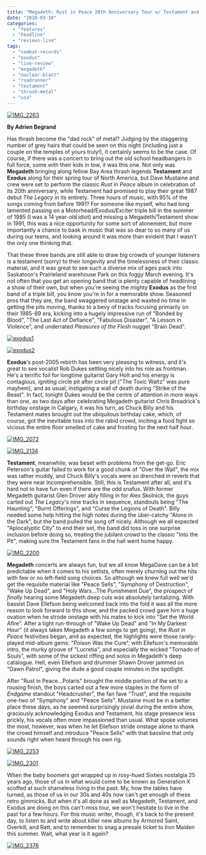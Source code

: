 ```yaml
---
title: "Megadeth: Rust in Peace 20th Anniversary Tour w/ Testament and Exodus, Prairieland Park, Saskatoon, SK, March 8, 2010"
date: "2010-03-10"
categories: 
  - "features"
  - "headline"
  - "reviews-live"
tags: 
  - "combat-records"
  - "exodus"
  - "live-review"
  - "megadeth"
  - "nuclear-blast"
  - "roadrunner"
  - "testament"
  - "thrash-metal"
  - "usa"
---
```


[![IMG_2263](http://www.hellbound.ca/wp-content/uploads/2010/03/IMG_2263-300x225.jpg "IMG_2263")](http://www.hellbound.ca/wp-content/uploads/2010/03/IMG_2263.JPG)

**By Adrien Begrand**

Has thrash become the "dad rock" of metal? Judging by the staggering number of grey hairs that could be seen on this night (including just a couple on the temples of yours truly!), it certainly seems to be the case. Of course, if there was a concert to bring out the old school headbangers in full force, some with their kids in tow, it was this one. Not only was **Megadeth** bringing along fellow Bay Area thrash legends **Testament** and **Exodus** along for their spring tour of North America, but Dave Mustaine and crew were set to perform the classic _Rust in Peace_ album in celebration of its 20th anniversary, while Testament had promised to play their great 1987 debut _The Legacy_ in its entirety. Three hours of music, with 95% of the songs coming from before 1991? For someone like myself, who had long lamented passing on a Motorhead/Exodus/Exciter triple bill in the summer of 1985 (I was a 14 year-old idiot) and missing a Megadeth/Testament show in 1991, this was a nice opportunity for some sort of atonement, but more importantly a chance to bask in music that was so dear to so many of us during our teens, and looking around it was more than evident that I wasn't the only one thinking that.

That these three bands are still able to draw big crowds of younger listeners is a testament (sorry) to their longevity and the timelessness of their classic material, and it was great to see such a diverse mix of ages pack into Saskatoon's Prairieland warehouse Park on this foggy March evening. It's not often that you get an opening band that is plenty capable of headlining a show of their own, but when you're seeing the mighty **Exodus** as the first band of a triple bill, you know you're in for a memorable show. Seasoned pros that they are, the band swaggered onstage and wasted no time in getting the pits moving, thanks to a bevy of tracks focusing primarily on their 1985-89 era, kicking into a hugely impressive run of "Bonded by Blood", "The Last Act of Defiance", "Fabulous Disaster", "A Lesson in Violence", and underrated _Pleasures of the Flesh_ nugget "Brain Dead".

[![exodus1](http://www.hellbound.ca/wp-content/uploads/2010/03/exodus1-300x225.jpg "exodus1")](http://www.hellbound.ca/wp-content/uploads/2010/03/exodus1.JPG)

[![exodus2](http://www.hellbound.ca/wp-content/uploads/2010/03/exodus2-300x225.jpg "exodus2")](http://www.hellbound.ca/wp-content/uploads/2010/03/exodus2.JPG)

**Exodus**'s post-2005 rebirth has been very pleasing to witness, and it's great to see vocalist Rob Dukes settling nicely into his role as frontman. He's a terrific foil for longtime guitarist Gary Holt and his energy is contagious, igniting circle pit after circle pit ("The Toxic Waltz" was pure mayhem), and as usual, instigating a wall of death during "Strike of the Beast". In fact, tonight Dukes would be the centre of attention in more ways than one, as two days after celebrating Megadeth guitarist Chris Broadrick's birthday onstage in Calgary, it was his turn, as Chuck Billy and his Testament mates brought out the ubiquitous birthday cake, which, of course, got the inevitable toss into the rabid crowd, inciting a food fight so vicious the entire floor smelled of cake and frosting for the next half hour.

[![IMG_2072](http://www.hellbound.ca/wp-content/uploads/2010/03/IMG_2072-225x300.jpg "IMG_2072")](http://www.hellbound.ca/wp-content/uploads/2010/03/IMG_2072.JPG)

[![IMG_2134](http://www.hellbound.ca/wp-content/uploads/2010/03/IMG_2134-300x225.jpg "IMG_2134")](http://www.hellbound.ca/wp-content/uploads/2010/03/IMG_2134.JPG)

**Testament**, meanwhile, was beset with problems from the get-go. Eric Peterson's guitar failed to work for a good chunk of "Over the Wall", the mix was rather muddy, and Chuck Billy's vocals were so drenched in reverb that they were near incomprehensible. Still, this is Testament after all, and it's hard not to have fun even if there are the odd snafus. With former Megadeth guitarist Glen Drover ably filling in for Alex Skolnick, the guys carted out _The Legacy_'s nine tracks in sequence, standouts being "The Haunting", "Burnt Offerings", and "Curse the Legions of Death". Billy needed some help hitting the high notes during the über-catchy "Alone in the Dark", but the band pulled the song off nicely. Although we all expected "Aplocalyptic City" to end their set, the band did toss in one surprise inclusion before doing so, treating the jubilant crowd to the classic "Into the Pit", making sure the Testament fans in the hall went home happy.

[![IMG_2200](http://www.hellbound.ca/wp-content/uploads/2010/03/IMG_2200-300x225.jpg "IMG_2200")](http://www.hellbound.ca/wp-content/uploads/2010/03/IMG_2200.JPG)

**Megadeth** concerts are always fun, but we all know MegaDave can be a bit predictable when it comes to his setlists, often merely churning out the hits with few or no left-field song choices. So although we knew full well we'd get the requisite material like "Peace Sells", "Symphony of Destruction", "Wake Up Dead", and "Holy Wars…The Punishment Due", the prospect of _finally_ hearing some Megadeth deep cuts was absolutely tantalizing. With bassist Dave Ellefson being welcomed back into the fold it was all the more reason to look forward to this show, and the packed crowd gave him a huge ovation when he strode onstage with his mates to kick into "Set the World Afire". After a tight run-through of "Wake Up Dead" and "In My Darkest Hour" (it always takes Megadeth a few songs to get going), the _Rust in Peace_ festivities began, and as expected, the highlights were those rarely-played mid-album gems: "Poison Was the Cure", with Ellefson's memorable intro, the murky groove of "Lucretia", and especially the wicked "Tornado of Souls", with some of the sickest riffing and solos in Megadeth's deep catalogue. Hell, even Ellefson and drummer Shawn Drover jammed on "Dawn Patrol", giving the dude a good couple minutes in the spotlight.

After "Rust in Peace…Polaris" brought the middle portion of the set to a rousing finish, the boys carted out a few more staples in the form of _Endgame_ standout "Headcrusher", the fan fave "Trust", and the requisite one-two of "Symphony" and "Peace Sells". Mustaine must be in a better place these days, as he seemed surprisingly jovial during the entire show, graciously acknowledging Exodus and Testament, his stage presence less prickly, his vocals often more impassioned than usual. What spoke volumes the most, however, was when he let Ellefson stride onstage alone to thank the crowd himself and introduce "Peace Sells" with that bassline that only sounds right when heard through his own rig.

[![IMG_2253](http://www.hellbound.ca/wp-content/uploads/2010/03/IMG_2253-225x300.jpg "IMG_2253")](http://www.hellbound.ca/wp-content/uploads/2010/03/IMG_2253.JPG)

[![IMG_2301](http://www.hellbound.ca/wp-content/uploads/2010/03/IMG_2301-300x225.jpg "IMG_2301")](http://www.hellbound.ca/wp-content/uploads/2010/03/IMG_2301.JPG)

When the baby boomers got wrapped up in rosy-hued Sixties nostalgia 25 years ago, those of us in what would come to be known as Generation X scoffed at such shameless living in the past. My, how the tables have turned, as those of us in our 30s and 40s now can't get enough of these retro gimmicks. But when it's all done as well as Megadeth, Testament, and Exodus are doing on this can't-miss tour, we won't hesitate to live in the past for a few hours. For this music writer, though, it's back to the present day, to listen to and write about killer new albums by Armored Saint, Overkill, and Ratt, and to remember to snag a presale ticket to Iron Maiden this summer. Wait, what year is it again?

[![IMG_2376](http://www.hellbound.ca/wp-content/uploads/2010/03/IMG_2376-300x225.jpg "IMG_2376")](http://www.hellbound.ca/wp-content/uploads/2010/03/IMG_2376.JPG)
